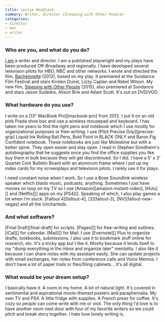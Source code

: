 ```yaml
---
title: Leslye Headland
summary: Writer, director (Sleeping with Other People)
categories:
- director
- mac
- writer
---
```


### Who are you, and what do you do?

[I am](http://www.imdb.com/name/nm2853516/ "Leslye's IMDB page.") a writer and director. I am a published playwright and my plays have been produced Off-Broadway and regionally. I have developed several television pilots for HBO, NBC and other networks. I wrote and directed the film, [Bachelorette](http://www.imdb.com/title/tt1920849/ "The IMDB page for Bachelorette.") (2012), based on my play. It premiered at the Sundance Film Festival and stars Kirsten Dunst, Lizzy Caplan and Rebel Wilson. My new film, [Sleeping with Other People](http://www.imdb.com/title/tt3165612/ "The IMDB page for Sleeping with Other People.") (2015), also premiered at Sundance and stars Jason Sudeikis, Alison Brie and Adam Scott. It's out on DVD/VOD.

### What hardware do you use?

I write on a [13" MacBook Pro][macbook-pro] from 2012. I put it on an old pink Prada shoe box and use a wireless mousepad and keyboard. I has taken me years to find the right pens and notebook which I use mostly for organizational purposes or free-writing. I use [Pilot Precise Grip][precise-grip] Liquid Ink Rolling Ball Pens, Bold Point in BLACK ONLY and Baron Fig Confident notebook. These notebooks are just like Moleskine but with a better spine. They open easier and stay open. I read in Stephen Sondheim's autobiography that he suggests once you find the office supplies you like buy them in bulk because they will get discontinued. So I did. I have a 5' x 3' Quartet Cork Bulletin Board with an aluminum frame where I put up my index cards for my screenplays and television pilots. I rarely use it for plays. 

I need constant noise when I work. So I use a Bose Soundlink wireless speaker which blasts music, podcasts, anything. Sometimes I just have movies on loop on my TV so I use [Amazon][amazon-instant-video], [Hulu][] and [Netflix][] apps on my [PS4][]. Speaking of which, I also play games a lot when I'm stuck: [Fallout 4][fallout-4], [3][fallout-3], [NV][fallout-new-vegas] and all the Uncharteds.

### And what software?

[Final Draft][final-draft] for scripts. [Pages][] for free-writing and outlines. [iCal][] for calendar. [Mail][] for Mail. I use [Evernote][] Plus to organize drafts, lookbooks, submissions. I also use it to bookmark stuff online for research, etc. It's a tricky app but I like it. Mostly because it lends itself to my "dump everything in the inbox and organize later" mentality. I also like it because I can share notes with my assistant easily. She can update projects with email exchanges, her notes from conference calls and Voice Memos. I don't have a lot of paper trails or files/filing cabinets... it's all digital.

### What would be your dream setup?

I basically have it. A room in my home. A lot of natural light. It's covered in sentimental and aspirational movie-themed posters and paraphernalia. My own TV and PS4. A little fridge with supplies. A French press for coffee. It's cozy so people can come write with me or visit. The only thing I'd love is to have another room next door with four of my favorite writers so we could pitch and break story together. I hate how lonely writing is.